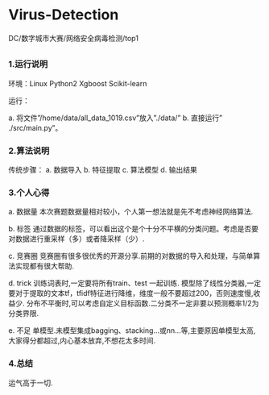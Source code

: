 # Virus-Detection
DC/数字城市大赛/网络安全病毒检测/top1
## 

### 1.运行说明
环境：Linux  Python2  Xgboost  Scikit-learn

运行：

a. 将文件”/home/data/all_data_1019.csv”放入”./data/”
b. 直接运行” ./src/main.py”。

### 2.算法说明

传统步骤：
a. 数据导入
b. 特征提取
c. 算法模型
d. 输出结果

### 3.个人心得

a. 数据量
本次赛题数据量相对较小，个人第一想法就是先不考虑神经网络算法.

b. 标签
通过数据的标签，可以看出这个是个十分不平横的分类问题。考虑是否要对数据进行重采样（多）或者降采样（少）.

c. 竞赛圈
竞赛圈有很多很优秀的开源分享.前期的对数据的导入和处理，与简单算法实现都有很大帮助.

d. trick
训练词表时,一定要将所有train、test 一起训练.
模型除了线性分类器,一定要对于提取的文本tf，tfidf特征进行降维，维度一般不要超过200，否则速度慢,收益少.
分布不平衡时,可以考虑自定义目标函数.二分类不一定非要以预测概率1/2为分类界限.

e. 不足
单模型.未模型集成bagging、stacking...或nn...等,主要原因单模型太高,大家得分都超过,内心基本放弃,不想花太多时间.

### 4.总结
运气高于一切.
